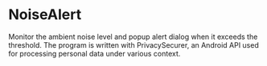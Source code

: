# NoiseAlert

Monitor the ambient noise level and popup alert dialog when it exceeds the threshold.
The program is written with PrivacySecurer, an Android API used for processing personal
data under various context. 
